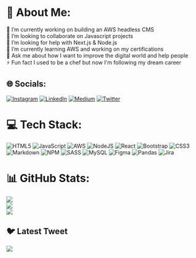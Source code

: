# 💫 About Me:
🔭 I’m currently working on building an AWS headless CMS<br>👯 I’m looking to collaborate on Javascript projects<br>🤝 I’m looking for help with Next.js & Node.js<br>🌱 I’m currently learning AWS and working on my certifications<br>💬 Ask me about how I want to improve the digital world and help people<br>⚡ Fun fact I used to be a chef but now I'm following my dream career


## 🌐 Socials:
[![Instagram](https://img.shields.io/badge/Instagram-%23E4405F.svg?logo=Instagram&logoColor=white)](https://instagram.com/aaronrileyy_) [![LinkedIn](https://img.shields.io/badge/LinkedIn-%230077B5.svg?logo=linkedin&logoColor=white)](https://linkedin.com/in/aaron-riley-b2b686178) [![Medium](https://img.shields.io/badge/Medium-12100E?logo=medium&logoColor=white)](https://medium.com/@@aaronriley_) [![Twitter](https://img.shields.io/badge/Twitter-%231DA1F2.svg?logo=Twitter&logoColor=white)](https://twitter.com/@ARileyDev) 

# 💻 Tech Stack:
![HTML5](https://img.shields.io/badge/html5-%23E34F26.svg?style=for-the-badge&logo=html5&logoColor=white) ![JavaScript](https://img.shields.io/badge/javascript-%23323330.svg?style=for-the-badge&logo=javascript&logoColor=%23F7DF1E) ![AWS](https://img.shields.io/badge/AWS-%23FF9900.svg?style=for-the-badge&logo=amazon-aws&logoColor=white)  ![NodeJS](https://img.shields.io/badge/node.js-6DA55F?style=for-the-badge&logo=node.js&logoColor=white) ![React](https://img.shields.io/badge/react-%2320232a.svg?style=for-the-badge&logo=react&logoColor=%2361DAFB)  ![Bootstrap](https://img.shields.io/badge/bootstrap-%23563D7C.svg?style=for-the-badge&logo=bootstrap&logoColor=white) ![CSS3](https://img.shields.io/badge/css3-%231572B6.svg?style=for-the-badge&logo=css3&logoColor=white) ![Markdown](https://img.shields.io/badge/markdown-%23000000.svg?style=for-the-badge&logo=markdown&logoColor=white) ![NPM](https://img.shields.io/badge/NPM-%23000000.svg?style=for-the-badge&logo=npm&logoColor=white) ![SASS](https://img.shields.io/badge/SASS-hotpink.svg?style=for-the-badge&logo=SASS&logoColor=white)  ![MySQL](https://img.shields.io/badge/mysql-%2300f.svg?style=for-the-badge&logo=mysql&logoColor=white) ![Figma](https://img.shields.io/badge/figma-%23F24E1E.svg?style=for-the-badge&logo=figma&logoColor=white)  ![Pandas](https://img.shields.io/badge/pandas-%23150458.svg?style=for-the-badge&logo=pandas&logoColor=white) ![Jira](https://img.shields.io/badge/jira-%230A0FFF.svg?style=for-the-badge&logo=jira&logoColor=white)
# 📊 GitHub Stats:
![](https://github-readme-stats.vercel.app/api?username=aaron-riley&theme=tokyonight&hide_border=true&include_all_commits=false&count_private=false)<br/>
![](https://github-readme-streak-stats.herokuapp.com/?user=aaron-riley&theme=tokyonight&hide_border=true)<br/>
![](https://github-readme-stats.vercel.app/api/top-langs/?username=aaron-riley&theme=tokyonight&hide_border=true&include_all_commits=false&count_private=false&layout=compact)

## 🐦 Latest Tweet
[![](https://gtce.itsvg.in/api?username=@ARileyDev)](https://github.com/VishwaGauravIn/github-twitter-card-embed)

